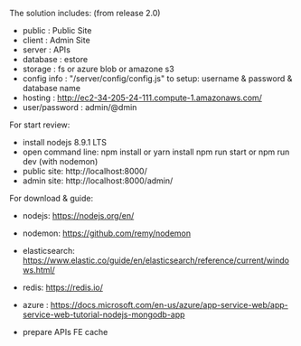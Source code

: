 ﻿The solution includes: (from release 2.0)
- public        : Public Site
- client        : Admin Site
- server        : APIs
- database      : estore
- storage       : fs or azure blob or amazone s3
- config info   : "/server/config/config.js" to setup: username & password & database name
- hosting       : http://ec2-34-205-24-111.compute-1.amazonaws.com/
- user/password : admin/@dmin


For start review:
- install nodejs 8.9.1 LTS
- open command line:
	npm install or yarn install
	npm run start or npm run dev (with nodemon)
- public site: http://localhost:8000/
- admin  site: http://localhost:8000/admin/


For download & guide:
- nodejs: https://nodejs.org/en/
- nodemon: https://github.com/remy/nodemon
- elasticsearch: https://www.elastic.co/guide/en/elasticsearch/reference/current/windows.html/
- redis: https://redis.io/
- azure : https://docs.microsoft.com/en-us/azure/app-service-web/app-service-web-tutorial-nodejs-mongodb-app

- prepare APIs FE cache
